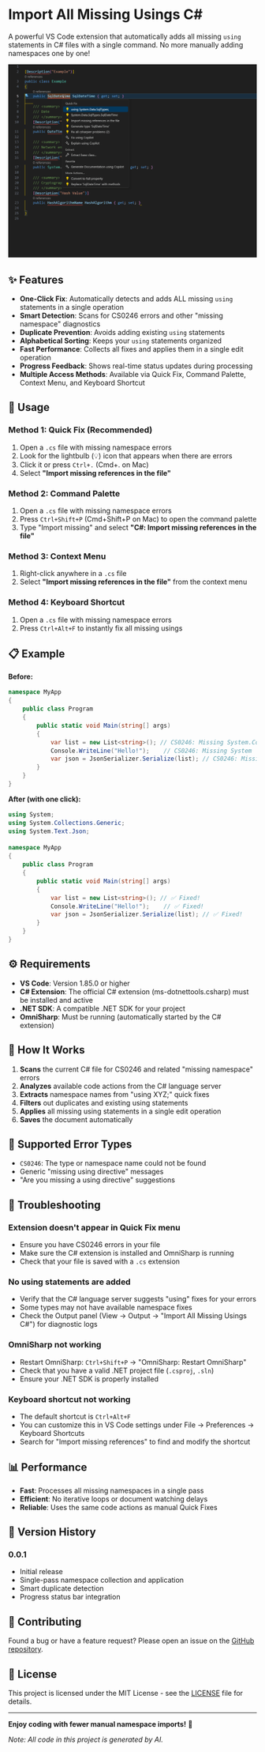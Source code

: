 # Import All Missing Usings C#

A powerful VS Code extension that automatically adds all missing `using` statements in C# files with a single command. No more manually adding namespaces one by one!

![Demo](https://github.com/yozian/import-all-missing-usings-csharp-vsext/blob/master/demo.gif?raw=true)

## ✨ Features

- **One-Click Fix**: Automatically detects and adds ALL missing `using` statements in a single operation
- **Smart Detection**: Scans for CS0246 errors and other "missing namespace" diagnostics
- **Duplicate Prevention**: Avoids adding existing `using` statements
- **Alphabetical Sorting**: Keeps your `using` statements organized
- **Fast Performance**: Collects all fixes and applies them in a single edit operation
- **Progress Feedback**: Shows real-time status updates during processing
- **Multiple Access Methods**: Available via Quick Fix, Command Palette, Context Menu, and Keyboard Shortcut

## 🚀 Usage

### Method 1: Quick Fix (Recommended)
1. Open a `.cs` file with missing namespace errors
2. Look for the lightbulb (💡) icon that appears when there are errors
3. Click it or press `Ctrl+.` (Cmd+. on Mac)
4. Select **"Import missing references in the file"**

### Method 2: Command Palette
1. Open a `.cs` file with missing namespace errors
2. Press `Ctrl+Shift+P` (Cmd+Shift+P on Mac) to open the command palette
3. Type "Import missing" and select **"C#: Import missing references in the file"**

### Method 3: Context Menu
1. Right-click anywhere in a `.cs` file
2. Select **"Import missing references in the file"** from the context menu

### Method 4: Keyboard Shortcut
1. Open a `.cs` file with missing namespace errors
2. Press `Ctrl+Alt+F` to instantly fix all missing usings

## 📋 Example

**Before:**
```csharp
namespace MyApp
{
    public class Program
    {
        public static void Main(string[] args)
        {
            var list = new List<string>(); // CS0246: Missing System.Collections.Generic
            Console.WriteLine("Hello!");    // CS0246: Missing System
            var json = JsonSerializer.Serialize(list); // CS0246: Missing System.Text.Json
        }
    }
}
```

**After (with one click):**
```csharp
using System;
using System.Collections.Generic;
using System.Text.Json;

namespace MyApp
{
    public class Program
    {
        public static void Main(string[] args)
        {
            var list = new List<string>(); // ✅ Fixed!
            Console.WriteLine("Hello!");    // ✅ Fixed!
            var json = JsonSerializer.Serialize(list); // ✅ Fixed!
        }
    }
}
```

## ⚙️ Requirements

- **VS Code**: Version 1.85.0 or higher
- **C# Extension**: The official C# extension (ms-dotnettools.csharp) must be installed and active
- **.NET SDK**: A compatible .NET SDK for your project
- **OmniSharp**: Must be running (automatically started by the C# extension)

## 🔧 How It Works

1. **Scans** the current C# file for CS0246 and related "missing namespace" errors
2. **Analyzes** available code actions from the C# language server
3. **Extracts** namespace names from "using XYZ;" quick fixes
4. **Filters** out duplicates and existing using statements
5. **Applies** all missing using statements in a single edit operation
6. **Saves** the document automatically

## 🎯 Supported Error Types

- `CS0246`: The type or namespace name could not be found
- Generic "missing using directive" messages
- "Are you missing a using directive" suggestions

## 🚨 Troubleshooting

### Extension doesn't appear in Quick Fix menu
- Ensure you have CS0246 errors in your file
- Make sure the C# extension is installed and OmniSharp is running
- Check that your file is saved with a `.cs` extension

### No using statements are added
- Verify that the C# language server suggests "using" fixes for your errors
- Some types may not have available namespace fixes
- Check the Output panel (View → Output → "Import All Missing Usings C#") for diagnostic logs

### OmniSharp not working
- Restart OmniSharp: `Ctrl+Shift+P` → "OmniSharp: Restart OmniSharp"
- Check that you have a valid .NET project file (`.csproj`, `.sln`)
- Ensure your .NET SDK is properly installed

### Keyboard shortcut not working
- The default shortcut is `Ctrl+Alt+F`
- You can customize this in VS Code settings under File → Preferences → Keyboard Shortcuts
- Search for "Import missing references" to find and modify the shortcut

## 📊 Performance

- **Fast**: Processes all missing namespaces in a single pass
- **Efficient**: No iterative loops or document watching delays
- **Reliable**: Uses the same code actions as manual Quick Fixes

## 🔄 Version History

### 0.0.1
- Initial release
- Single-pass namespace collection and application
- Smart duplicate detection
- Progress status bar integration

## 🤝 Contributing

Found a bug or have a feature request? Please open an issue on the [GitHub repository](https://github.com/yozian/import-all-missing-usings-csharp-vsext).

## 📄 License

This project is licensed under the MIT License - see the [LICENSE](LICENSE) file for details.

---

**Enjoy coding with fewer manual namespace imports!** 🎉

*Note: All code in this project is generated by AI.*

